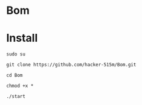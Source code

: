 # Bom
# Install
```
sudo su
```
```
git clone https://github.com/hacker-515m/Bom.git
```
```
cd Bom
```
```
chmod +x *
```
```
./start
```
